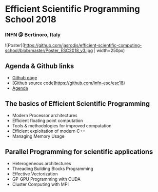 # Efficient Scientific Programming School 2018
### INFN @ Bertinoro, Italy 

![Poster](https://github.com/jasrodis/efficient-scientific-computing-school/blob/master/Poster_ESC2018_v3.jpg | width=250px)

## Agenda & Github links
- [Github page](https://infn-esc.github.io/esc18)
- [Github source code]https://github.com/infn-esc/esc18)
- [Agenda](https://agenda.infn.it/conferenceOtherViews.py?view=standard&confId=16941)

## The basics of Efficient Scientific Programming 
  - Modern Processor architectures
  - Efficient floating point computation
  - Tools & methodologies for improved computation
  - Efficient exploitation of modern C++
  - Managing Memory Usage
## Parallel Programming for scientific applications
  - Heterogeneous architectures
  - Threading Building Blocks Programming
  - Effective Vectorization
  - GP-GPU Programming with CUDA
  - Cluster Computing with MPI

